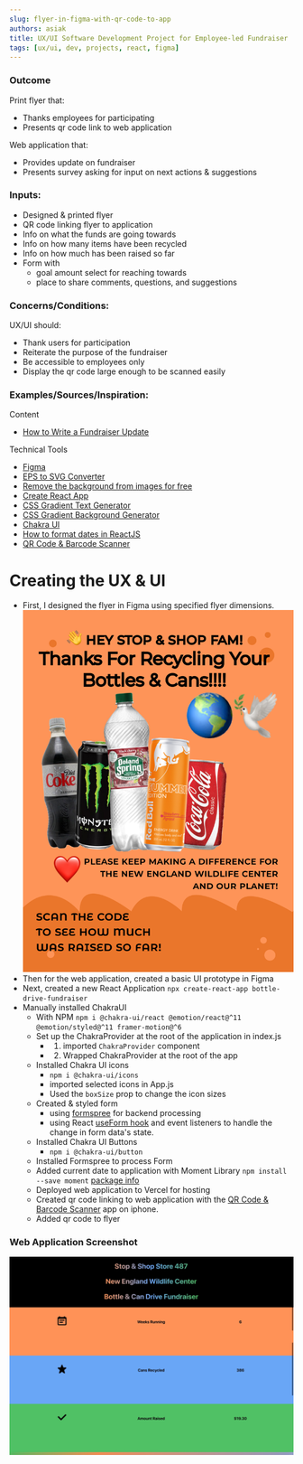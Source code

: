 ```yaml
---
slug: flyer-in-figma-with-qr-code-to-app
authors: asiak
title: UX/UI Software Development Project for Employee-led Fundraiser
tags: [ux/ui, dev, projects, react, figma]
---
```


### Outcome ### 
Print flyer that: 
- Thanks employees for participating
- Presents qr code link to web application

Web application that: 
- Provides update on fundraiser
- Presents survey asking for input on next actions & suggestions
  
### Inputs: ### 
- Designed & printed flyer 
- QR code linking flyer to application 
- Info on what the funds are going towards 
- Info on how many items have been recycled
- Info on how much has been raised so far
- Form with 
    - goal amount select for reaching towards 
    - place to share comments, questions, and suggestions


### Concerns/Conditions: ### 
UX/UI should:
- Thank users for participation
- Reiterate the purpose of the fundraiser
- Be accessible to employees only
- Display the qr code large enough to be scanned easily


### Examples/Sources/Inspiration: ### 
Content
- [How to Write a Fundraiser Update](https://www.gofundme.com/c/fundraising-tips/update)


Technical Tools
- [Figma](https://www.figma.com/)
- [EPS to SVG Converter](https://cloudconvert.com/eps-to-svg)
- [Remove the background from images for free](https://www.adobe.com/express/feature/image/remove-background)
- [Create React App](https://create-react-app.dev/)
- [CSS Gradient Text Generator](https://www.cssportal.com/css-text-gradient-generator/)
- [CSS Gradient Background Generator](https://cssgradient.io/)
- [Chakra UI](https://chakra-ui.com/)
- [How to format dates in ReactJS](https://codesource.io/how-to-format-dates-in-reactjs/)
- [QR Code & Barcode Scanner](https://apps.apple.com/us/app/qr-code-barcode-scanner/id1048473097)


# Creating the UX & UI
- First, I designed the flyer in Figma using specified flyer dimensions. 
![Thank You For Recycling](./Thanks%20for%20Recycling%20-%20Draft.jpg)
- Then for the web application, created a basic UI prototype in Figma 
- Next, created a new React Application 
`npx create-react-app bottle-drive-fundraiser`
- Manually installed ChakraUI 
    - With NPM `npm i @chakra-ui/react @emotion/react@^11 @emotion/styled@^11 framer-motion@^6`
    - Set up the ChakraProvider at the root of the application in index.js
        - 1. imported `ChakraProvider` component
        - 2. Wrapped ChakraProvider at the root of the app
    - Installed Chakra UI icons 
        - `npm i @chakra-ui/icons`
        - imported selected icons in App.js
        - Used the `boxSize` prop to change the icon sizes
    - Created & styled form
        - using [formspree](https://formspree.io/) for backend processing
        - using React [useForm hook](https://react-hook-form.com/api/useform/) and event listeners to handle the change in form data's state.
    - Installed Chakra UI Buttons
        - `npm i @chakra-ui/button`
    - Installed Formspree to process Form 
    - Added current date to application with Moment Library
    `npm install --save moment` [package info](https://www.npmjs.com/package/moment)
    - Deployed web application to Vercel for hosting
    - Created qr code linking to web application with the [QR Code & Barcode Scanner](https://apps.apple.com/us/app/qr-code-barcode-scanner/id1048473097) app on iphone.
    - Added qr code to flyer  

### Web Application Screenshot ###

![Web Application Screenshot](./screenshot.jpg)




